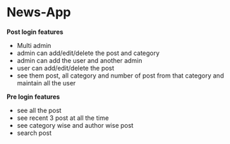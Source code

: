 # News-App

**Post login features**
- Multi admin
- admin can add/edit/delete the post and category
- admin can add the user and another admin
- user can add/edit/delete the post
- see them post, all category and number of post from that category and maintain all the user

**Pre login features**
- see all the post
- see recent 3 post at all the time
- see category wise and author wise post
- search post
